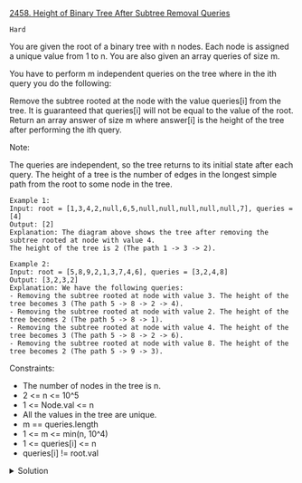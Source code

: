 [2458. Height of Binary Tree After Subtree Removal Queries](https://leetcode.com/problems/height-of-binary-tree-after-subtree-removal-queries/)

`Hard`

You are given the root of a binary tree with n nodes. Each node is assigned a unique value from 1 to n. You are also given an array queries of size m.

You have to perform m independent queries on the tree where in the ith query you do the following:

Remove the subtree rooted at the node with the value queries[i] from the tree. It is guaranteed that queries[i] will not be equal to the value of the root.
Return an array answer of size m where answer[i] is the height of the tree after performing the ith query.

Note:

The queries are independent, so the tree returns to its initial state after each query.
The height of a tree is the number of edges in the longest simple path from the root to some node in the tree.
 

```
Example 1:
Input: root = [1,3,4,2,null,6,5,null,null,null,null,null,7], queries = [4]
Output: [2]
Explanation: The diagram above shows the tree after removing the subtree rooted at node with value 4.
The height of the tree is 2 (The path 1 -> 3 -> 2).

Example 2:
Input: root = [5,8,9,2,1,3,7,4,6], queries = [3,2,4,8]
Output: [3,2,3,2]
Explanation: We have the following queries:
- Removing the subtree rooted at node with value 3. The height of the tree becomes 3 (The path 5 -> 8 -> 2 -> 4).
- Removing the subtree rooted at node with value 2. The height of the tree becomes 2 (The path 5 -> 8 -> 1).
- Removing the subtree rooted at node with value 4. The height of the tree becomes 3 (The path 5 -> 8 -> 2 -> 6).
- Removing the subtree rooted at node with value 8. The height of the tree becomes 2 (The path 5 -> 9 -> 3).
```

Constraints:

- The number of nodes in the tree is n.
- 2 <= n <= 10^5
- 1 <= Node.val <= n
- All the values in the tree are unique.
- m == queries.length
- 1 <= m <= min(n, 10^4)
- 1 <= queries[i] <= n
- queries[i] != root.val

<details>
<summary>Solution</summary>

[solution](https://leetcode.com/problems/height-of-binary-tree-after-subtree-removal-queries/discuss/2757990/Python-3-Explanation-with-pictures-DFS)
</details>